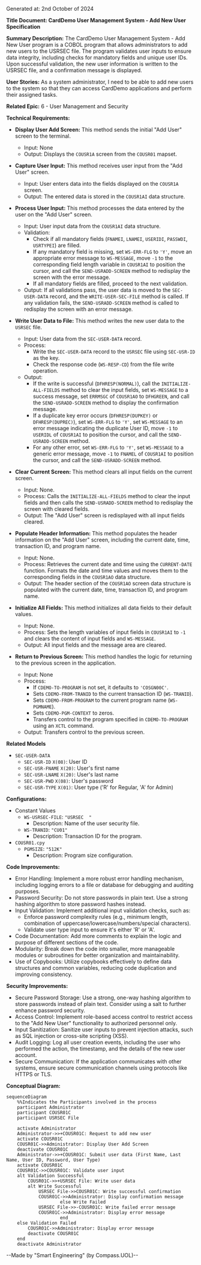 Generated at: 2nd October of 2024

**Title Document: CardDemo User Management System - Add New User Specification**

**Summary Description:**
The CardDemo User Management System - Add New User program is a COBOL program that allows administrators to add new users to the USRSEC file. The program validates user inputs to ensure data integrity, including checks for mandatory fields and unique user IDs. Upon successful validation, the new user information is written to the USRSEC file, and a confirmation message is displayed.

**User Stories:**
As a system administrator, I need to be able to add new users to the system so that they can access CardDemo applications and perform their assigned tasks.

**Related Epic:**
6 - User Management and Security

**Technical Requirements:**

- **Display User Add Screen:** This method sends the initial "Add User" screen to the terminal.
  - Input: None
  - Output: Displays the `COUSR1A` screen from the `COUSR01` mapset.

- **Capture User Input:** This method receives user input from the "Add User" screen.
  - Input: User enters data into the fields displayed on the `COUSR1A` screen.
  - Output: The entered data is stored in the `COUSR1AI` data structure.

- **Process User Input:** This method processes the data entered by the user on the "Add User" screen.
  - Input: User input data from the `COUSR1AI` data structure.
  - Validation: 
    - Check if all mandatory fields (`FNAMEI`, `LNAMEI`, `USERIDI`, `PASSWDI`, `USRTYPEI`) are filled.
    - If any mandatory field is missing, set `WS-ERR-FLG` to `'Y'`, move an appropriate error message to `WS-MESSAGE`, move `-1` to the corresponding field length variable in `COUSR1AI` to position the cursor, and call the `SEND-USRADD-SCREEN` method to redisplay the screen with the error message.
    - If all mandatory fields are filled, proceed to the next validation.
  - Output: If all validations pass, the user data is moved to the `SEC-USER-DATA` record, and the `WRITE-USER-SEC-FILE` method is called. If any validation fails, the `SEND-USRADD-SCREEN` method is called to redisplay the screen with an error message.

- **Write User Data to File:** This method writes the new user data to the `USRSEC` file.
  - Input: User data from the `SEC-USER-DATA` record.
  - Process: 
    - Write the `SEC-USER-DATA` record to the `USRSEC` file using `SEC-USR-ID` as the key.
    - Check the response code (`WS-RESP-CD`) from the file write operation.
  - Output:
    - If the write is successful (`DFHRESP(NORMAL)`), call the `INITIALIZE-ALL-FIELDS` method to clear the input fields, set `WS-MESSAGE` to a success message, set `ERRMSGC` of `COUSR1AO` to `DFHGREEN`, and call the `SEND-USRADD-SCREEN` method to display the confirmation message.
    - If a duplicate key error occurs (`DFHRESP(DUPKEY)` or `DFHRESP(DUPREC)`), set `WS-ERR-FLG` to `'Y'`, set `WS-MESSAGE` to an error message indicating the duplicate User ID, move `-1` to `USERIDL` of `COUSR1AI` to position the cursor, and call the `SEND-USRADD-SCREEN` method.
    - For any other error, set `WS-ERR-FLG` to `'Y'`, set `WS-MESSAGE` to a generic error message, move `-1` to `FNAMEL` of `COUSR1AI` to position the cursor, and call the `SEND-USRADD-SCREEN` method.

- **Clear Current Screen:** This method clears all input fields on the current screen.
  - Input: None.
  - Process: Calls the `INITIALIZE-ALL-FIELDS` method to clear the input fields and then calls the `SEND-USRADD-SCREEN` method to redisplay the screen with cleared fields.
  - Output: The "Add User" screen is redisplayed with all input fields cleared.

- **Populate Header Information:** This method populates the header information on the "Add User" screen, including the current date, time, transaction ID, and program name.
  - Input: None.
  - Process: Retrieves the current date and time using the `CURRENT-DATE` function. Formats the date and time values and moves them to the corresponding fields in the `COUSR1AO` data structure.
  - Output: The header section of the `COUSR1AO` screen data structure is populated with the current date, time, transaction ID, and program name.

- **Initialize All Fields:** This method initializes all data fields to their default values.
  - Input: None.
  - Process: Sets the length variables of input fields in `COUSR1AI` to `-1` and clears the content of input fields and `WS-MESSAGE`.
  - Output: All input fields and the message area are cleared.

- **Return to Previous Screen:** This method handles the logic for returning to the previous screen in the application.
  - Input: None
  - Process: 
    - If `CDEMO-TO-PROGRAM` is not set, it defaults to `'COSGN00C'`.
    - Sets `CDEMO-FROM-TRANID` to the current transaction ID (`WS-TRANID`).
    - Sets `CDEMO-FROM-PROGRAM` to the current program name (`WS-PGMNAME`).
    - Sets `CDEMO-PGM-CONTEXT` to zeros.
    - Transfers control to the program specified in `CDEMO-TO-PROGRAM` using an `XCTL` command.
  - Output: Transfers control to the previous screen.

**Related Models**

- `SEC-USER-DATA`
  - `SEC-USR-ID` `X(08)`: User ID
  - `SEC-USR-FNAME` `X(20)`: User's first name
  - `SEC-USR-LNAME` `X(20)`: User's last name
  - `SEC-USR-PWD` `X(08)`: User's password
  - `SEC-USR-TYPE` `X(01)`: User type ('R' for Regular, 'A' for Admin)

**Configurations:**

- Constant Values
  - `WS-USRSEC-FILE`: `"USRSEC  "`
	- Description: Name of the user security file.
  - `WS-TRANID`: `"CU01"`
	- Description: Transaction ID for the program.
- `COUSR01.cpy`
  - `PGMSIZE`: `"512K"`
	- Description: Program size configuration.

**Code Improvements:**

- Error Handling: Implement a more robust error handling mechanism, including logging errors to a file or database for debugging and auditing purposes.
- Password Security: Do not store passwords in plain text. Use a strong hashing algorithm to store password hashes instead.
- Input Validation: Implement additional input validation checks, such as:
    - Enforce password complexity rules (e.g., minimum length, combination of uppercase/lowercase/numbers/special characters).
    - Validate user type input to ensure it's either 'R' or 'A'.
- Code Documentation: Add more comments to explain the logic and purpose of different sections of the code.
- Modularity: Break down the code into smaller, more manageable modules or subroutines for better organization and maintainability.
- Use of Copybooks: Utilize copybooks effectively to define data structures and common variables, reducing code duplication and improving consistency.

**Security Improvements:**

- Secure Password Storage: Use a strong, one-way hashing algorithm to store passwords instead of plain text. Consider using a salt to further enhance password security.
- Access Control: Implement role-based access control to restrict access to the "Add New User" functionality to authorized personnel only.
- Input Sanitization: Sanitize user inputs to prevent injection attacks, such as SQL injection or cross-site scripting (XSS).
- Audit Logging: Log all user creation events, including the user who performed the action, the timestamp, and the details of the new user account.
- Secure Communication: If the application communicates with other systems, ensure secure communication channels using protocols like HTTPS or TLS.

**Conceptual Diagram:**

```mermaid
sequenceDiagram
    %%Indicates the Participants involved in the process
    participant Administrator
    participant COUSR01C
    participant USRSEC File

    activate Administrator
    Administrator->>+COUSR01C: Request to add new user
    activate COUSR01C
    COUSR01C->>Administrator: Display User Add Screen
    deactivate COUSR01C
    Administrator->>+COUSR01C: Submit user data (First Name, Last Name, User ID, Password, User Type)
    activate COUSR01C
    COUSR01C->>COUSR01C: Validate user input
    alt Validation Successful
        COUSR01C->>+USRSEC File: Write user data
        alt Write Successful
            USRSEC File->>COUSR01C: Write successful confirmation
            COUSR01C->>Administrator: Display confirmation message
                    else Write Failed
            USRSEC File->>-COUSR01C: Write failed error message
            COUSR01C->>Administrator: Display error message
                    end
    else Validation Failed
        COUSR01C->>Administrator: Display error message
        deactivate COUSR01C
    end
    deactivate Administrator
```

--Made by "Smart Engineering" (by Compass.UOL)--